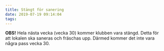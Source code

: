 ```yaml
---
title: Stängt för sanering
date: 2019-07-19 09:14:04
tags:
---
```


**OBS!** Hela nästa vecka (vecka 30) kommer klubben vara stängd. Detta för att lokalen ska saneras och fräschas upp. Därmed kommer det inte vara några pass vecka 30.